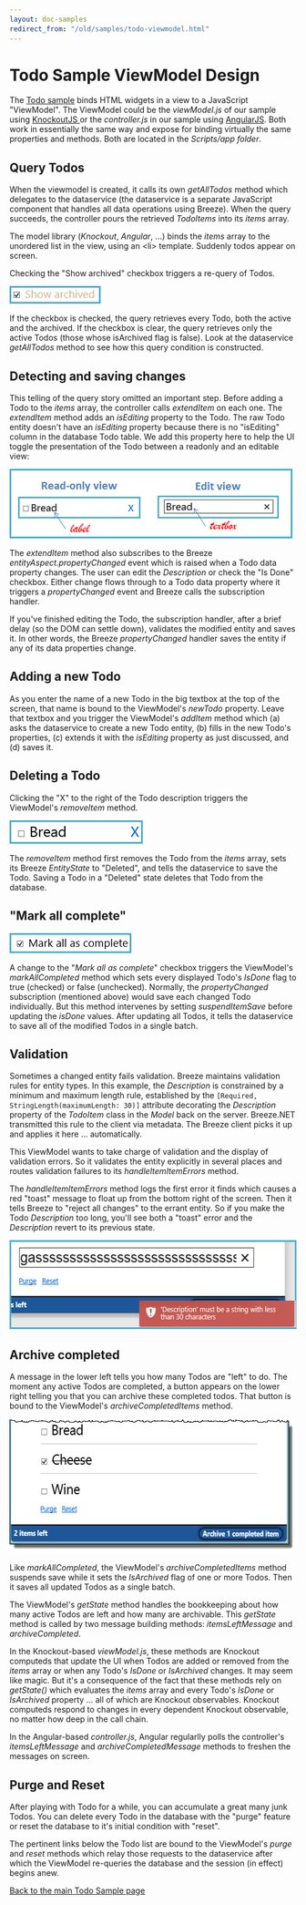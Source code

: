 ```yaml
---
layout: doc-samples
redirect_from: "/old/samples/todo-viewmodel.html"
---
```

<h1>
	Todo Sample ViewModel Design</h1>
<p>The <a href="/doc-samples/about-todo">Todo sample</a> binds HTML widgets in a view to a JavaScript &quot;ViewModel&quot;. The ViewModel could be the <em>viewModel.js</em> of our sample using <a href="/doc-samples/todo-knockout">KnockoutJS </a>or the <em>controller.js</em> in our sample using <a href="/doc-samples/todo-angular">AngularJS</a>. Both work in essentially the same way and expose for binding virtually the same properties and methods. Both are located in the <em>Scripts/app folder</em>.</p>
<h2>
	Query Todos</h2>
<p>When the viewmodel is created, it calls its own <em>getAllTodos</em> method which delegates to the dataservice (the dataservice is a separate JavaScript component that handles all data operations using Breeze). When the query succeeds, the controller pours the retrieved <em>TodoItems</em> into its <em>items</em> array.</p>
<p>The model library (<em>Knockout</em>, <em>Angular</em>, ...) binds the <em>items</em> array to the unordered list in the view, using an &lt;li&gt; template. Suddenly todos appear on screen.</p>
<p>Checking the &quot;Show archived&quot; checkbox triggers a re-query of Todos.</p>
<p><img alt="" src="/images/samples/BreezeTodoShowArchived.png" style="width: 160px; height: 31px;" /></p>
<p>If the checkbox is checked, the query retrieves every Todo, both the active and the archived. If the checkbox is clear, the query retrieves only the active Todos (those whose isArchived flag is false). Look at the dataservice <em>getAllTodos</em> method to see how this query condition is constructed.</p>
<h2>
	Detecting and saving changes</h2>
<p>This telling of the query story omitted an important step. Before adding a Todo to the <em>items</em> array, the controller calls <em>extendItem</em> on each one. The <em>extendItem</em> method adds an <em>isEditing</em> property to the Todo. The raw Todo entity doesn&#39;t have an <em>isEditing</em> property because there is no &quot;isEditing&quot; column in the database Todo table. We add this property here to help the UI toggle the presentation of the Todo between a readonly and an editable view:</p>
<p><img alt="" src="/images/samples/BreezeTodoItemViews.png" style="width: 497px; height: 122px;" /></p>
<p>The <em>extendItem</em> method also subscribes to the Breeze <em>entityAspect.propertyChanged</em> event which is raised when a Todo data property changes. The user can edit the <em>Description</em> or check the &quot;Is Done&quot; checkbox. Either change flows through to a Todo data property where it triggers a <em>propertyChanged</em> event and Breeze calls the subscription handler.</p>
<p>If you&#39;ve finished editing the Todo, the subscription handler, after a brief delay (so the DOM can settle down), validates the modified entity and saves it. In other words, the Breeze <em>propertyChanged</em> handler saves the entity if any of its data properties change.</p>
<h2>
	Adding a new Todo</h2>
<p>As you enter the name of a new Todo in the big textbox at the top of the screen, that name is bound to the ViewModel&#39;s <em>newTodo</em> property. Leave that textbox and you trigger the ViewModel&#39;s <em>addItem</em> method which (a) asks the dataservice to create a new Todo entity, (b) fills in the new Todo&#39;s properties, (c) extends it with the <em>isEditing</em> property as just discussed, and (d) saves it.</p>
<h2>
	Deleting a Todo</h2>
<p>Clicking the &quot;X&quot; to the right of the Todo description triggers the ViewModel&#39;s <em>removeItem</em> method.</p>
<p><img alt="" src="/images/samples/BreezeTodoRemoveItemSnapshot.png" /></p>
<p>The <em>removeItem </em>method first removes the Todo from the <em>items</em> array, sets its Breeze <em>EntityState</em> to &quot;Deleted&quot;, and tells the dataservice to save the Todo. Saving a Todo in a &quot;Deleted&quot; state deletes that Todo from the database.</p>
<h2>
	&quot;Mark all complete&quot;</h2>
<p><img alt="" src="/images/samples/BreezeTodoMarkAllComplete.png" style="width: 214px; height: 35px;" /></p>
<p>A change to the &quot;<em>Mark all as complete</em>&quot; checkbox triggers the ViewModel&#39;s <em>markAllCompleted</em> method which sets every displayed Todo&#39;s <em>IsDone</em> flag to true (checked) or false (unchecked). Normally, the <em>propertyChanged</em> subscription (mentioned above) would save each changed Todo individually. But this method intervenes by setting <em>suspendItemSave</em> before updating the <em>isDone</em> values. After updating all Todos, it tells the dataservice to save all of the modified Todos in a single batch.</p>
<h2>
	Validation</h2>
<p>Sometimes a changed entity fails validation. Breeze maintains validation rules for entity types. In this example, the <em>Description</em> is constrained by a minimum and maximum length rule, established by the <code>[Required, StringLength(maximumLength: 30)]</code> attribute decorating the <em>Description</em> property of the <em>TodoItem</em> class in the <em>Model</em> back on the server. Breeze.NET transmitted this rule to the client via metadata. The Breeze client picks it up and applies it here ... automatically.</p>
<p>This ViewModel wants to take charge of validation and the display of validation errors. So it validates the entity explicitly in several places and routes validation failures to its <em>handleItemItemErrors</em> method.</p>
<p>The <em>handleItemItemErrors</em> method logs the first error it finds which causes a red &quot;toast&quot; message to float up from the bottom right of the screen. Then it tells Breeze to &quot;reject all changes&quot; to the errant entity. So if you make the Todo <em>Description</em> too long, you&#39;ll see both a &quot;toast&quot; error and the <em>Description</em> revert to its previous state.</p>
<p><img alt="" src="/images/samples/BreezeTodoTooLongErr.png" style="width: 540px; height: 156px;" /></p>
<h2>
	Archive completed</h2>
<p>A message in the lower left tells you how many Todos are &quot;left&quot; to do. The moment any active Todos are completed, a button appears on the lower right telling you that you can archive these completed todos. That button is bound to the ViewModel&#39;s <em>archiveCompletedItems</em> method.</p>
<p><img alt="" src="/images/samples/BreezeTodoBottom.png" style="width: 583px; height: 236px;" /></p>
<p>Like <em>markAllCompleted</em>, the ViewModel&#39;s <em>archiveCompletedItems</em> method suspends save while it sets the <em>IsArchived</em> flag of one or more Todos. Then it saves all updated Todos as a single batch.</p>
<p>The ViewModel&#39;s <em>getState</em> method handles the bookkeeping about how many active Todos are left and how many are archivable. This <em>getState</em> method is called by two message building methods: <em>itemsLeftMessage</em> and <em>archiveCompleted</em>.</p>
<p>In the Knockout-based <em>viewModel.js</em>, these methods are Knockout computeds that update the UI when Todos are added or removed from the <em>items</em> array or when any Todo&#39;s <em>IsDone</em> or <em>IsArchived</em> changes. It may seem like magic. But it&#39;s a consequence of the fact that these methods rely on <em>getState()</em> which evaluates the <em>items</em> array and every Todo&#39;s <em>IsDone</em> or <em>IsArchived</em> property ... all of which are Knockout observables. Knockout computeds respond to changes in every dependent Knockout observable, no matter how deep in the call chain.</p>
<p>In the Angular-based <em>controller.js</em>, Angular regularlly polls the controller&#39;s <em>itemsLeftMessage</em> and <em>archiveCompletedMessage</em> methods to freshen the messages on screen.</p>
<h2>
	Purge and Reset</h2>
<p>After playing with Todo for a while, you can accumulate a great many junk Todos. You can delete every Todo in the database with the &quot;purge&quot; feature or reset the database to it&#39;s initial condition with &quot;reset&quot;.</p>
<p>The pertinent links below the Todo list are bound to the ViewModel&#39;s <em>purge</em> and <em>reset</em> methods which relay those requests to the dataservice after which the ViewModel re-queries the database and the session (in effect) begins anew.</p>
<p><a href="/doc-samples/about-todo">Back to the main Todo Sample page</a></p>

